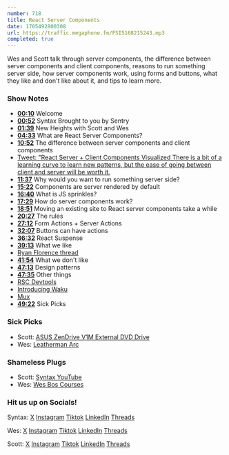 ```yaml
---
number: 718
title: React Server Components
date: 1705492800308
url: https://traffic.megaphone.fm/FSI5168215243.mp3
completed: true
---
```


Wes and Scott talk through server components, the difference between server components and client components, reasons to run something server side, how server components work, using forms and buttons, what they like and don't like about it, and tips to learn more.

### Show Notes

* **[00:10](#t=00:10)** Welcome
* **[00:52](#t=00:52)** Syntax Brought to you by Sentry
* **[01:39](#t=01:39)** New Heights with Scott and Wes
* **[04:33](#t=04:33)** What are React Server Components?
* **[10:52](#t=10:52)** The difference between server components and client components
* [Tweet: "React Server + Client Components Visualized There is a bit of a learning curve to learn new patterns, but the ease of going between client and server will be worth it.](https://twitter.com/wesbos/status/1743347215425237436)
* **[11:37](#t=11:37)** Why would you want to run something server side?
* **[15:22](#t=15:22)** Components are server rendered by default
* **[16:40](#t=16:40)** What is JS sprinkles?
* **[17:29](#t=17:29)** How do server components work?
* **[18:51](#t=18:51)** Moving an existing site to React server components take a while
* **[20:27](#t=20:27)** The rules
* **[27:12](#t=27:12)** Form Actions + Server Actions
* **[32:07](#t=32:07)** Buttons can have actions
* **[36:32](#t=36:32)** React Suspense
* **[39:13](#t=39:13)** What we like
* [Ryan Florence thread](https://twitter.com/ryanflorence/status/1733157452336803970)
* **[41:54](#t=41:54)** What we don't like
* **[47:13](#t=47:13)** Design patterns
* **[47:35](#t=47:35)** Other things
* [RSC Devtools](https://chromewebstore.google.com/detail/rsc-devtools/jcejahepddjnppkhomnidalpnnnemomn?pli=1)
* [Introducing Waku](https://waku.gg/blog/introducing-waku)
* [Mux](https://www.mux.com/)
* **[49:22](#t=49:22)** Sick Picks

### Sick Picks

- Scott: [ASUS ZenDrive V1M External DVD Drive](https://amzn.to/41OO8Wf)
- Wes: [Leatherman Arc](https://www.leatherman.com/en_CA/arc-833076.html)

### Shameless Plugs

- Scott: [Syntax YouTube](https://www.youtube.com/@syntaxfm)
- Wes: [Wes Bos Courses](https://wesbos.com/courses)

### Hit us up on Socials!

Syntax: [X](https://twitter.com/syntaxfm) [Instagram](https://www.instagram.com/syntax_fm/) [Tiktok](https://www.tiktok.com/@syntaxfm) [LinkedIn](https://www.linkedin.com/company/96077407/admin/feed/posts/) [Threads](https://www.threads.net/@syntax_fm)

Wes: [X](https://twitter.com/wesbos) [Instagram](https://www.instagram.com/wesbos/) [Tiktok](https://www.tiktok.com/@wesbos) [LinkedIn](https://www.linkedin.com/in/wesbos/) [Threads](https://www.threads.net/@wesbos)

Scott: [X](https://twitter.com/stolinski) [Instagram](https://www.instagram.com/stolinski/) [Tiktok](https://www.tiktok.com/@stolinski) [LinkedIn](https://www.linkedin.com/in/stolinski/) [Threads](https://www.threads.net/@stolinski)